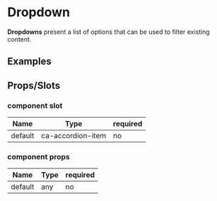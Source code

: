 
# Dropdown

**Dropdowns** present a list of options that can be used to filter existing content.



## Examples

<CodeSnippet codePenId="EpypmB"></CodeSnippet>

## Props/Slots

### component slot

| Name | Type | required |
| ------ | ----------- | ------ |
| default   | ca-accordion-item | no | 

### component props

| Name | Type | required |
| ------ | ----------- | ------ |
| default   | any | no |